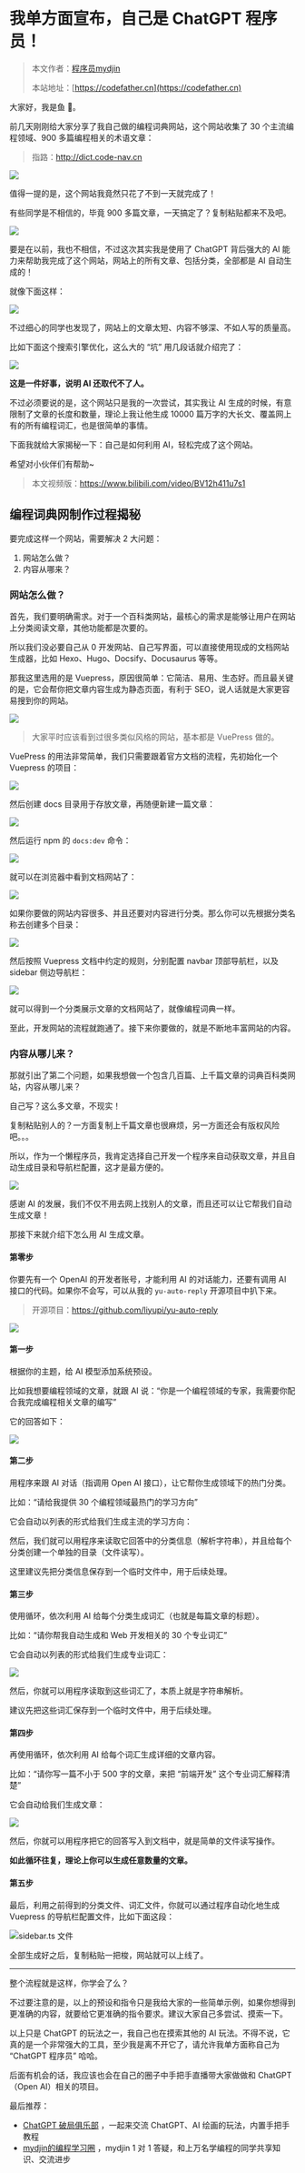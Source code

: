 # 我单方面宣布，自己是 ChatGPT 程序员！

> 本文作者：[程序员mydjin](https://yuyuanweb.feishu.cn/wiki/Abldw5WkjidySxkKxU2cQdAtnah)
>
> 本站地址：[https://codefather.cn](https://codefather.cn)

大家好，我是鱼 💨。

前几天刚刚给大家分享了我自己做的编程词典网站，这个网站收集了 30 个主流编程领域、900 多篇编程相关的术语文章：

> 指路：http://dict.code-nav.cn

![](https://pic.yupi.icu/5563/202311080953557.png)

值得一提的是，这个网站我竟然只花了不到一天就完成了！

有些同学是不相信的，毕竟 900 多篇文章，一天搞定了？复制粘贴都来不及吧。

![](https://pic.yupi.icu/5563/202311080953334.png)

要是在以前，我也不相信，不过这次其实我是使用了 ChatGPT 背后强大的 AI 能力来帮助我完成了这个网站，网站上的所有文章、包括分类，全部都是 AI 自动生成的！

就像下面这样：

![](https://pic.yupi.icu/5563/202311080953509.png)

不过细心的同学也发现了，网站上的文章太短、内容不够深、不如人写的质量高。

比如下面这个搜索引擎优化，这么大的 “坑” 用几段话就介绍完了：

![](https://pic.yupi.icu/5563/202311080953847.png)

**这是一件好事，说明 AI 还取代不了人。**

不过必须要说的是，这个网站只是我的一次尝试，其实我让 AI 生成的时候，有意限制了文章的长度和数量，理论上我让他生成 10000 篇万字的大长文、覆盖网上有的所有编程词汇，也是很简单的事情。

下面我就给大家揭秘一下：自己是如何利用 AI，轻松完成了这个网站。

希望对小伙伴们有帮助~

> 本文视频版：https://www.bilibili.com/video/BV12h411u7s1

## 编程词典网制作过程揭秘

要完成这样一个网站，需要解决 2 大问题：

1. 网站怎么做？
2. 内容从哪来？

### 网站怎么做？

首先，我们要明确需求。对于一个百科类网站，最核心的需求是能够让用户在网站上分类阅读文章，其他功能都是次要的。

所以我们没必要自己从 0 开发网站、自己写界面，可以直接使用现成的文档网站生成器，比如 Hexo、Hugo、Docsify、Docusaurus 等等。

那我这里选用的是 Vuepress，原因很简单：它简洁、易用、生态好。而且最关键的是，它会帮你把文章内容生成为静态页面，有利于 SEO，说人话就是大家更容易搜到你的网站。

![](https://pic.yupi.icu/5563/202311080953552.png)

> 大家平时应该看到过很多类似风格的网站，基本都是 VuePress 做的。

VuePress 的用法非常简单，我们只需要跟着官方文档的流程，先初始化一个 Vuepress 的项目：

![](https://pic.yupi.icu/5563/202311080953656.png)

然后创建 docs 目录用于存放文章，再随便新建一篇文章：

![](https://pic.yupi.icu/5563/202311080953964.png)

然后运行 npm 的 `docs:dev` 命令：

![](https://pic.yupi.icu/5563/202311080953067.png)

就可以在浏览器中看到文档网站了：

![](https://pic.yupi.icu/5563/202311080953065.png)

如果你要做的网站内容很多、并且还要对内容进行分类。那么你可以先根据分类名称去创建多个目录：

![](https://pic.yupi.icu/5563/202311080953062.png)

然后按照 Vuepress 文档中约定的规则，分别配置 navbar 顶部导航栏，以及 sidebar 侧边导航栏：

![](https://pic.yupi.icu/5563/202311080953515.png)

就可以得到一个分类展示文章的文档网站了，就像编程词典一样。

至此，开发网站的流程就跑通了。接下来你要做的，就是不断地丰富网站的内容。

### 内容从哪儿来？

那就引出了第二个问题，如果我想做一个包含几百篇、上千篇文章的词典百科类网站，内容从哪儿来？

自己写？这么多文章，不现实！

复制粘贴别人的？一方面复制上千篇文章也很麻烦，另一方面还会有版权风险吧。。。

所以，作为一个懒程序员，我肯定选择自己开发一个程序来自动获取文章，并且自动生成目录和导航栏配置，这才是最方便的。

![](https://pic.yupi.icu/5563/202311080953549.png)

感谢 AI 的发展，我们不仅不用去网上找别人的文章，而且还可以让它帮我们自动生成文章！

那接下来就介绍下怎么用 AI 生成文章。

#### 第零步

你要先有一个 OpenAI 的开发者账号，才能利用 AI 的对话能力，还要有调用 AI 接口的代码。如果你不会写，可以从我的 `yu-auto-reply` 开源项目中扒下来。

> 开源项目：https://github.com/liyupi/yu-auto-reply

![](https://pic.yupi.icu/5563/202311080953595.png)

#### 第一步

根据你的主题，给 AI 模型添加系统预设。

比如我想要编程领域的文章，就跟 AI 说：“你是一个编程领域的专家，我需要你配合我完成编程相关文章的编写”

它的回答如下：

![](https://pic.yupi.icu/5563/202311080953870.png)

#### 第二步

用程序来跟 AI 对话（指调用 Open AI 接口），让它帮你生成领域下的热门分类。

比如：“请给我提供 30 个编程领域最热门的学习方向”

它会自动以列表的形式给我们生成主流的学习方向：



然后，我们就可以用程序来读取它回答中的分类信息（解析字符串），并且给每个分类创建一个单独的目录（文件读写）。

这里建议先把分类信息保存到一个临时文件中，用于后续处理。

#### 第三步

使用循环，依次利用 AI 给每个分类生成词汇（也就是每篇文章的标题）。

比如：“请你帮我自动生成和 Web 开发相关的 30 个专业词汇”

它会自动以列表的形式给我们生成专业词汇：

![](https://pic.yupi.icu/5563/202311080953304.png)

然后，你就可以用程序读取到这些词汇了，本质上就是字符串解析。

建议先把这些词汇保存到一个临时文件中，用于后续处理。

#### 第四步

再使用循环，依次利用 AI 给每个词汇生成详细的文章内容。

比如：“请你写一篇不小于 500 字的文章，来把 “前端开发” 这个专业词汇解释清楚”

它会自动给我们生成文章：

![](https://pic.yupi.icu/5563/202311080953510.png)

然后，你就可以用程序把它的回答写入到文档中，就是简单的文件读写操作。

**如此循环往复，理论上你可以生成任意数量的文章。**

#### 第五步

最后，利用之前得到的分类文件、词汇文件，你就可以通过程序自动化地生成 Vuepress 的导航栏配置文件，比如下面这段：

![](https://pic.yupi.icu/5563/202311080953989.png)sidebar.ts 文件

全部生成好之后，复制粘贴一把梭，网站就可以上线了。



------


整个流程就是这样，你学会了么？

不过要注意的是，以上的预设和指令只是我给大家的一些简单示例，如果你想得到更准确的内容，就要给它更准确的指令要求。建议大家自己多尝试、摸索一下。

以上只是 ChatGPT 的玩法之一，我自己也在摸索其他的 AI 玩法。不得不说，它真的是一个非常强大的工具，至少我是离不开它了，请允许我单方面称自己为 “ChatGPT 程序员” 哈哈。

后面有机会的话，我应该也会在自己的圈子中手把手直播带大家做做和 ChatGPT（Open AI）相关的项目。

最后推荐：

- [ChatGPT 破局俱乐部](https://mp.weixin.qq.com/s?__biz=MzI1NDczNTAwMA==&mid=2247541427&idx=1&sn=3ef6d15bb40c3c9ca1a6a29473e51b3d&chksm=e9c2c544deb54c521ad9ae20127de1c96bfaa9abd6b96ed6bacc34abfb0e3ab4bd0099442a3f&token=887489106&lang=zh_CN&scene=21#wechat_redirect) ，一起来交流 ChatGPT、AI 绘画的玩法，内置手把手教程
- [mydjin的编程学习圈](https://mp.weixin.qq.com/s?__biz=MzI1NDczNTAwMA==&mid=2247539132&idx=2&sn=45af016dee0c03491750f76ba8fdbd25&chksm=e9c2be4bdeb5375d3253155b4053263109a631620b7cb9074e2fe1b4a5b1604ef92c522b606e&token=145986907&lang=zh_CN&scene=21#wechat_redirect) ，mydjin 1 对 1 答疑，和上万名学编程的同学共享知识、交流进步